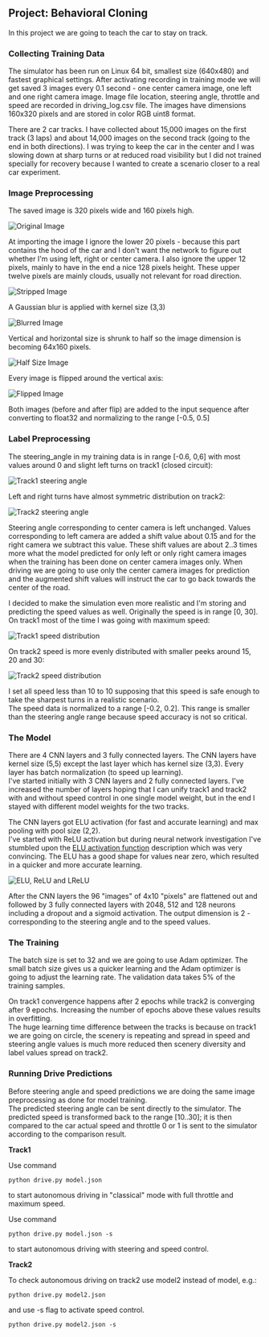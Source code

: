 ## Project: Behavioral Cloning

In this project we are going to teach the car to stay on track.

### Collecting Training Data

The simulator has been run on Linux 64 bit, smallest size (640x480) and fastest graphical settings.  After activating recording in training mode we will get saved 3 images every 0.1 second - one center camera image, one left and one right camera image.  Image file location, steering angle, throttle and speed are recorded in driving_log.csv file.  The images have dimensions 160x320 pixels and are stored in color RGB uint8 format.

There are 2 car tracks.  I have collected about 15,000 images on the first track (3 laps) and about 14,000 images on the second track (going to the end in both directions).  I was trying to keep the car in the center and I was slowing down at sharp turns or at reduced road visibility but I did not trained specially for recovery because I wanted to create a scenario closer to a real car experiment.

### Image Preprocessing

The saved image is 320 pixels wide and 160 pixels high.  

![Original Image](./pic/img0.png  "img0 - 160x320")

At importing the image I ignore the lower 20 pixels - because this part contains the hood of the car and I don't want the network to figure out whether I'm using left, right or center camera.  I also ignore the upper 12 pixels, mainly to have in the end a nice 128 pixels height.  These upper twelve pixels are mainly clouds, usually not relevant for road direction.

![Stripped Image](./pic/img.png  "img - 128x320")

A Gaussian blur is applied with kernel size (3,3)

![Blurred Image](./pic/img_blur.png  "img_blur - 128x320")

 Vertical and horizontal size is shrunk to half so the image dimension is becoming 64x160 pixels.  

![Half Size Image](./pic/img_half.png  "img_half - 64x160")

Every  image is flipped around the vertical axis:

![Flipped Image](./pic/img_flip.png  "img_flip - 64x160")

 Both images (before and after flip) are added to the input sequence after converting to float32 and normalizing to the range [-0.5, 0.5]

### Label Preprocessing

The steering_angle in my training data is in range [-0.6, 0,6] with most values around 0 and slight left turns on track1 (closed circuit):

![Track1 steering angle](./pic/tr1_steering_angle.png  "Track1 steering angle")

Left and right turns have almost symmetric distribution on track2:

![Track2 steering angle](./pic/tr2_steering_angle.png  "Track2 steering angle")


Steering angle corresponding to center camera is left unchanged.  Values corresponding to left camera are added a shift value about 0.15 and for the right camera we subtract this value.  These shift values are about 2..3 times more what the model predicted for only left or only right camera images when the training has been done on center camera images only.  When driving we are going to use only the center camera images for prediction and the augmented shift values will instruct the car to go back towards the center of the road.

I decided to make the simulation even more realistic and I'm storing and predicting the speed values as well.  Originally the speed is in range [0, 30].  
On track1 most of the time I was going with maximum speed:

![Track1 speed distribution](./pic/tr1_speed.png  "Track1 speed distribution")

On track2 speed is more evenly distributed with smaller peeks around 15, 20 and 30:

![Track2 speed distribution](./pic/tr2_speed.png  "Track2 speed distribution")

 I set all speed less than 10 to 10 supposing that this speed is safe enough to take the sharpest turns in a realistic scenario.  
The  speed data is normalized to a range [-0.2, 0.2].  This range is  smaller than the steering angle range because speed accuracy is not so critical.

### The Model

There are 4 CNN layers and 3 fully connected layers.  The CNN layers have kernel size (5,5) except the last layer which has kernel size (3,3).  Every layer has batch normalization (to speed up learning).  
I've started initially with 3 CNN layers and 2 fully connected layers.  I've increased the number of layers hoping that I can unify track1 and track2 with and without speed control in one single model weight, but in the end I stayed with different model weights for the two tracks.

The CNN layers got ELU activation (for fast and accurate learning) and max pooling with pool size (2,2).  
I've started with ReLU activation but during neural network investigation I've stumbled upon the [ELU activation function](https://arxiv.org/pdf/1511.07289v1.pdf)  description which was very convincing.  The ELU has a good shape for values near zero, which resulted in a quicker and more accurate learning.

![ELU, ReLU and LReLU](./pic/elu_relu_lrelu.png  "ELU, ReLU and LReLU")

After the CNN layers the 96 "images" of 4x10 "pixels" are flattened out and followed by 3 fully connected layers with 2048, 512 and 128 neurons including a dropout and a sigmoid activation.  The output dimension is 2 - corresponding to the steering angle and to the speed values.


### The Training

The batch size is set to 32 and we are going to use Adam optimizer.  The small batch size gives us a quicker learning and the Adam optimizer is going to adjust the learning rate.
The validation data takes 5% of the training samples.

On track1 convergence happens after 2 epochs while track2 is converging after 9 epochs.  Increasing the number of epochs above these values results in overfitting.  
The huge learning time difference between the tracks is because on track1 we are going on circle, the scenery is repeating and spread in speed and steering angle values is much more reduced then scenery diversity and label values spread on track2.


### Running Drive Predictions

Before steering angle and speed predictions we are doing the same image preprocessing as done for model training.  
The predicted steering angle can be sent directly to the simulator.  The predicted speed is transformed back to the range [10..30]; it is then compared to the car actual speed and throttle 0 or 1 is sent to the simulator according to the comparison result.

**Track1**

Use command 

```python drive.py model.json```

to start autonomous driving in "classical" mode  with full throttle and maximum speed.

Use command

```python drive.py model.json -s```

to start autonomous driving with steering and speed control.


**Track2**


To check autonomous driving on track2 use model2 instead of model, e.g.:

```python drive.py model2.json```

and use -s flag to activate speed control.

```python drive.py model2.json -s```






















